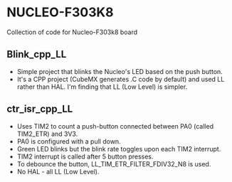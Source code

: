# NUCLEO-F303K8
Collection of code for Nucleo-F303k8 board

## Blink_cpp_LL 
* Simple project that blinks the Nucleo's LED based on the push button. 
* It's a CPP project (CubeMX generates .C code by default) and used LL rather than HAL. I'm finding that LL (Low Level) is simpler.

## ctr_isr_cpp_LL
* Uses TIM2 to count a push-button connected between PA0 (called TIM2_ETR) and 3V3.
*  PA0 is configured with a pull down.
*  Green LED blinks but the blink rate toggles upon each TIM2 interrupt.
*  TIM2 interrupt is called after 5 button presses.
*  To debounce the button, LL_TIM_ETR_FILTER_FDIV32_N8 is used.
*  No HAL - all LL (Low Level).
